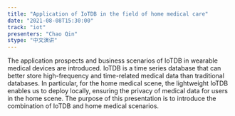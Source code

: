 ```yaml
---
title: "Application of IoTDB in the field of home medical care"
date: "2021-08-08T15:30:00" 
track: "iot"
presenters: "Chao Qin"
stype: "中文演讲"
---
```

The application prospects and business scenarios of IoTDB in wearable medical devices are introduced. IoTDB is a time series database that can better store high-frequency and time-related medical data than traditional databases. In particular, for the home medical scene, the lightweight IoTDB enables us to deploy locally, ensuring the privacy of medical data for users in the home scene. The purpose of this presentation is to introduce the combination of IoTDB and home medical scenarios.